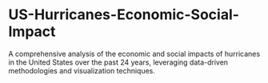 # US-Hurricanes-Economic-Social-Impact
A comprehensive analysis of the economic and social impacts of hurricanes in the United States over the past 24 years, leveraging data-driven methodologies and visualization techniques.
